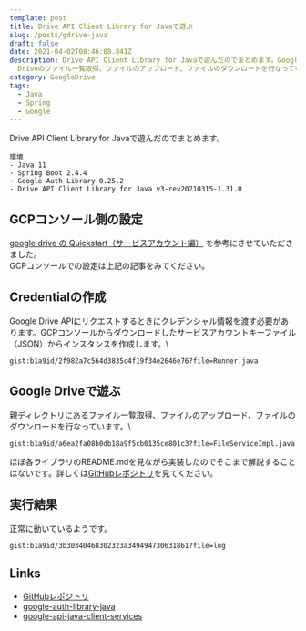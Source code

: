 ```yaml
---
template: post
title: Drive API Client Library for Javaで遊ぶ
slug: /posts/gdrive-java
draft: false
date: 2021-04-02T08:46:08.841Z
description: Drive API Client Library for Javaで遊んだのでまとめます。Google
  Driveのファイル一覧取得、ファイルのアップロード、ファイルのダウンロードを行なっています。
category: GoogleDrive
tags:
  - Java
  - Spring
  - Google
---
```

Drive API Client Library for Javaで遊んだのでまとめます。

```
環境
- Java 11
- Spring Boot 2.4.4
- Google Auth Library 0.25.2
- Drive API Client Library for Java v3-rev20210315-1.31.0
```

## GCPコンソール側の設定
[google drive の Quickstart（サービスアカウント編）](https://playwithgoogleapi.hatenablog.com/entry/2019/06/30/133415) を参考にさせていただきました。\
GCPコンソールでの設定は上記の記事をみてください。

## Credentialの作成
Google Drive APIにリクエストするときにクレデンシャル情報を渡す必要があります。GCPコンソールからダウンロードしたサービスアカウントキーファイル（JSON）からインスタンスを作成します。\

`gist:b1a9id/2f982a7c564d3835c4f19f34e2646e76?file=Runner.java`  

## Google Driveで遊ぶ
親ディレクトリにあるファイル一覧取得、ファイルのアップロード、ファイルのダウンロードを行なっています。\

`gist:b1a9id/a6ea2fa08b0db18a9f5cb0135ce801c3?file=FileServiceImpl.java`   

ほぼ各ライブラリのREADME.mdを見ながら実装したのでそこまで解説することはないです。詳しくは[GitHubレポジトリ](https://github.com/b1a9id/google-drive-sandbox)を見てください。

## 実行結果
正常に動いているようです。

`gist:b1a9id/3b30340468302323a349494730631861?file=log`  

## Links
- [GitHubレポジトリ](https://github.com/b1a9id/google-drive-sandbox)
- [google-auth-library-java](https://github.com/googleapis/google-auth-library-java)
- [google-api-java-client-services](https://github.com/googleapis/google-api-java-client-services/tree/master/clients/google-api-services-drive/v3)

